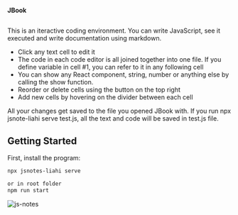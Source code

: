 **JBook**

##

This is an iteractive coding environment. You can write JavaScript, see it executed and write documentation using markdown.

- Click any text cell to edit it
- The code in each code editor is all joined together into one file. If you define variable in cell #1, you can refer to it in any following cell
- You can show any React component, string, number or anything else by calling the show function.
- Reorder or delete cells using the button on the top right
- Add new cells by hovering on the divider between each cell

All your changes get saved to the file you opened JBook with. If you run npx jsnote-liahi serve test.js, all the text and code will be saved in test.js file.

## Getting Started

First, install the program:

```bash
npx jsnotes-liahi serve

or in root folder
npm run start
```

![js-notes](https://user-images.githubusercontent.com/75540744/189276966-45bc64bf-3a39-4d0c-91c4-cac92acc785f.png)
